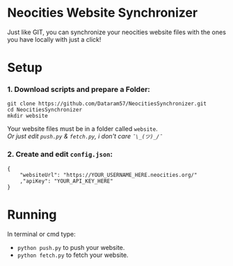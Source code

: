 # Neocities Website Synchronizer

Just like GIT, you can synchronize your neocities website files with the ones you have locally with just a click!

# Setup

### 1. Download scripts and prepare a Folder:

    git clone https://github.com/Dataram57/NeocitiesSynchronizer.git
    cd NeocitiesSynchronizer
    mkdir website

Your website files must be in a folder called `website`. <br> *Or just edit `push.py` & `fetch.py`, i don't care `¯\_(ツ)_/¯`*

### 2. Create and edit `config.json`:
    
    {
        "websiteUrl": "https://YOUR_USERNAME_HERE.neocities.org/"
        ,"apiKey": "YOUR_API_KEY_HERE"
    }

# Running

In terminal or cmd type:
- `python push.py` to push your website.
- `python fetch.py` to fetch your website.